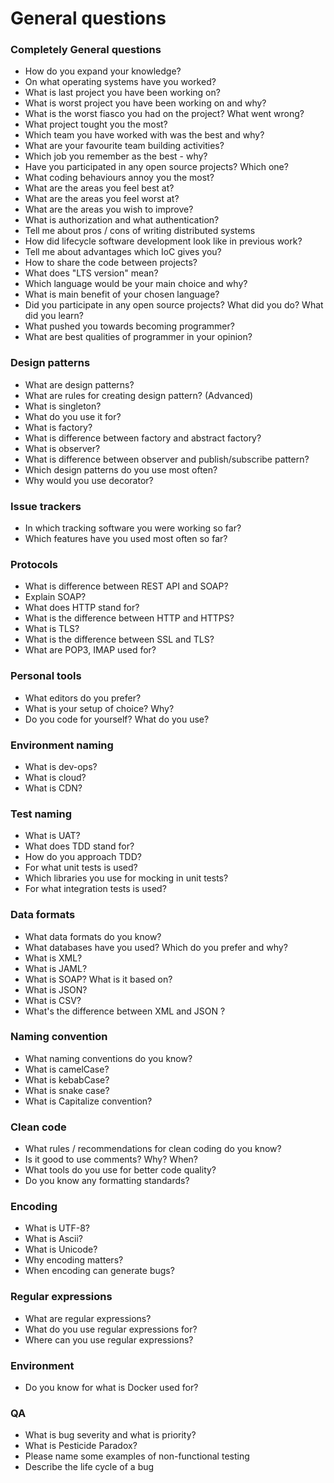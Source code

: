 # General questions

### Completely General questions

* How do you expand your knowledge?
* On what operating systems have you worked?
* What is last project you have been working on?
* What is worst project you have been working on and why?
* What is the worst fiasco you had on the project? What went wrong?
* What project tought you the most?
* Which team you have worked with was the best and why?
* What are your favourite team building activities?
* Which job you remember as the best - why?
* Have you participated in any open source projects? Which one?
* What coding behaviours annoy you the most?
* What are the areas you feel best at?
* What are the areas you feel worst at?
* What are the areas you wish to improve?
* What is authorization and what authentication?
* Tell me about pros / cons of writing distributed systems
* How did lifecycle software development look like in previous work?
* Tell me about advantages which IoC gives you?
* How to share the code between projects?
* What does "LTS version" mean?
* Which language would be your main choice and why?
* What is main benefit of your chosen language?
* Did you participate in any open source projects? What did you do? What did you learn?
* What pushed you towards becoming programmer?
* What are best qualities of programmer in your opinion?

### Design patterns

* What are design patterns?
* What are rules for creating design pattern? (Advanced)
* What is singleton?
* What do you use it for?
* What is factory?
* What is difference between factory and abstract factory?
* What is observer?
* What is difference between observer and publish/subscribe pattern?
* Which design patterns do you use most often?
* Why would you use decorator?

### Issue trackers

* In which tracking software you were working so far?
* Which features have you used most often so far?

### Protocols 

* What is difference between REST API and SOAP?
* Explain SOAP?
* What does HTTP stand for?
* What is the difference between HTTP and HTTPS?
* What is TLS?
* What is the difference between SSL and TLS?
* What are POP3, IMAP used for?

### Personal tools

* What editors do you prefer?
* What is your setup of choice? Why?
* Do you code for yourself? What do you use?

### Environment naming

* What is dev-ops?
* What is cloud?
* What is CDN?

### Test naming

* What is UAT?
* What does TDD stand for?
* How do you approach TDD?
* For what unit tests is used?
* Which libraries you use for mocking in unit tests?
* For what integration tests is used?

### Data formats

* What data formats do you know?
* What databases have you used? Which do you prefer and why?
* What is XML?
* What is JAML?
* What is SOAP? What is it based on?
* What is JSON?
* What is CSV?
* What's the difference between XML and JSON ?

### Naming convention

* What naming conventions do you know?
* What is camelCase?
* What is kebabCase?
* What is snake case?
* What is Capitalize convention?

### Clean code

* What rules / recommendations for clean coding do you know?
* Is it good to use comments? Why? When?
* What tools do you use for better code quality?
* Do you know any formatting standards?

### Encoding

* What is UTF-8?
* What is Ascii?
* What is Unicode?
* Why encoding matters?
* When encoding can generate bugs?

### Regular expressions

* What are regular expressions?
* What do you use regular expressions for?
* Where can you use regular expressions?

### Environment

* Do you know for what is Docker used for?

### QA

* What is bug severity and what is priority?
* What is Pesticide Paradox?
* Please name some examples of non-functional testing
* Describe the life cycle of a bug
